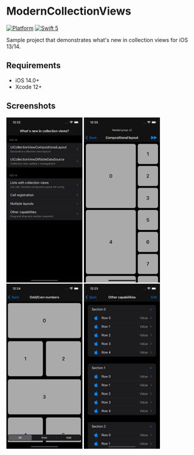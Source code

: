 # ModernCollectionViews

[![Platform](https://img.shields.io/badge/platform-iOS-yellow.svg)]()
[![Swift 5](https://img.shields.io/badge/Swift-5-orange.svg?style=flat)](https://developer.apple.com/swift/)

Sample project that demonstrates what's new in collection views for iOS 13/14.

## Requirements

- iOS 14.0+
- Xcode 12+

## Screenshots

<img src="Screenshots/Home.png" width=200 height=433> <img src="Screenshots/Compositional.png" width=200 height=433>
<img src="Screenshots/Diffable.png" width=200 height=433> <img src="Screenshots/Lists.png" width=200 height=433>
